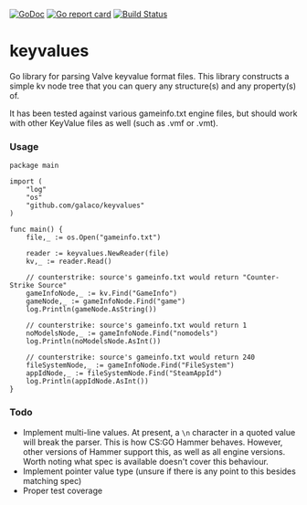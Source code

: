 [![GoDoc](https://godoc.org/github.com/Galaco/KeyValues?status.svg)](https://godoc.org/github.com/Galaco/KeyValues)
[![Go report card](https://goreportcard.com/badge/github.com/galaco/KeyValues)](https://goreportcard.com/badge/github.com/galaco/KeyValues)
[![Build Status](https://travis-ci.com/Galaco/keyvalues.svg?branch=master)](https://travis-ci.com/Galaco/keyvalues)

# keyvalues
Go library for parsing Valve keyvalue format files. This library constructs a simple kv node tree that you can
query any structure(s) and any property(s) of.

It has been tested against various gameinfo.txt engine files, but should work with other KeyValue files as
well (such as .vmf or .vmt).

### Usage
```golang
package main

import (
    "log"
    "os"
    "github.com/galaco/keyvalues"
)

func main() {
	file,_ := os.Open("gameinfo.txt")

	reader := keyvalues.NewReader(file)
	kv,_ := reader.Read()

    // counterstrike: source's gameinfo.txt would return "Counter-Strike Source"
    gameInfoNode,_ := kv.Find("GameInfo")
    gameNode,_ := gameInfoNode.Find("game")
    log.Println(gameNode.AsString())

    // counterstrike: source's gameinfo.txt would return 1
    noModelsNode,_ := gameInfoNode.Find("nomodels")
    log.Println(noModelsNode.AsInt())

    // counterstrike: source's gameinfo.txt would return 240
    fileSystemNode,_ := gameInfoNode.Find("FileSystem")
    appIdNode,_ := fileSystemNode.Find("SteamAppId")
    log.Println(appIdNode.AsInt())
}
```

### Todo
* Implement multi-line values. At present, a `\n` character in a quoted value will break the parser. This is how CS:GO
Hammer behaves. However, other versions of Hammer support this, as well as all engine versions. Worth noting what spec
is available doesn't cover this behaviour.
* Implement pointer value type (unsure if there is any point to this besides matching spec)
* Proper test coverage
